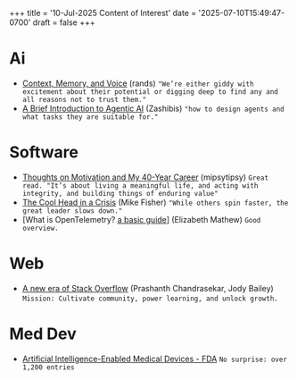 +++
title = '10-Jul-2025 Content of Interest'
date = '2025-07-10T15:49:47-0700'
draft = false
+++


# Ai

-   [Context, Memory, and Voice](https://randsinrepose.com/archives/context-memory-and-voice/) (rands)
    `"We’re either giddy with excitement about their potential or digging deep to find any and all reasons not to trust them."`
-   [A Brief Introduction to Agentic AI](https://habr.com/en/articles/925274/?utm_source=habrahabr&utm_medium=rss&utm_campaign=925274) (Zashibis)
    `"how to design agents and what tasks they are suitable for."`


# Software

-   [Thoughts on Motivation and My 40-Year Career](https://charity.wtf/2025/07/09/thoughts-on-motivation-and-my-40-year-career/) (mipsytipsy)
    `Great read. "It’s about living a meaningful life, and acting with integrity, and building things of enduring value"`
-   [The Cool Head in a Crisis](https://mikefisher.substack.com/p/the-cool-head-in-a-crisis) (Mike Fisher)
    `"While others spin faster, the great leader slows down."`
-   [What is OpenTelemetry? [a basic guide](https://signoz.io/blog/what-is-opentelemetry/)]
    (Elizabeth Mathew) `Good overview.`


# Web

-   [A new era of Stack Overflow](https://stackoverflow.blog/2025/07/10/a-new-era-of-stack-overflow/) (Prashanth Chandrasekar, Jody Bailey)
    `Mission: Cultivate community, power learning, and unlock growth.`


# Med Dev

-   [Artificial Intelligence-Enabled Medical Devices - FDA](https://www.google.com/url?rct=j&sa=t&url=https://www.fda.gov/medical-devices/software-medical-device-samd/artificial-intelligence-enabled-medical-devices&ct=ga&cd=CAIyGjdmYTYyZTUxM2FiM2QxMmY6Y29tOmVuOlVT&usg=AOvVaw3bmZrTb0WT0STKhr6NyAEf)
    `No surprise: over 1,200 entries`

